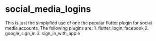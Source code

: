 # social_media_logins
This is just the simplyfied use of one the popular flutter plugin for social media accounts.   The following plugins are: 1. flutter_login_facebook 2. google_sign_in 3. sign_in_with_apple
